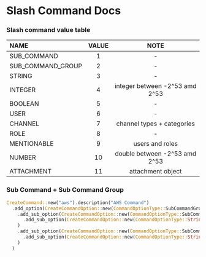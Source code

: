 # Slash Command Docs

### Slash command value table

| NAME              | VALUE |              NOTE              |
| :---------------- | :---: | :----------------------------: |
| SUB_COMMAND       |   1   |               -                |
| SUB_COMMAND_GROUP |   2   |               -                |
| STRING            |   3   |               -                |
| INTEGER           |   4   | integer between -2^53 amd 2^53 |
| BOOLEAN           |   5   |               -                |
| USER              |   6   |               -                |
| CHANNEL           |   7   |   channel types + categories   |
| ROLE              |   8   |               -                |
| MENTIONABLE       |   9   |        users and roles         |
| NUMBER            |  10   | double between -2^53 amd 2^53  |
| ATTACHMENT        |  11   |       attachment object        |

### Sub Command + Sub Command Group
```rust
CreateCommand::new("aws").description("AWS Command")
  .add_option(CreateCommandOption::new(CommandOptionType::SubCommandGroup, "group_a", "Group A Command") // 2
    .add_sub_option(CreateCommandOption::new(CommandOptionType::SubCommand, "sub_a", "Sub A") // 1
      .add_sub_option(CreateCommandOption::new(CommandOptionType::String, "param_a", "Param A")) // 3
    )
    .add_sub_option(CreateCommandOption::new(CommandOptionType::SubCommand, "sub_b", "Sub B")
      .add_sub_option(CreateCommandOption::new(CommandOptionType::String, "param_a", "Param A"))
    )
  )
```